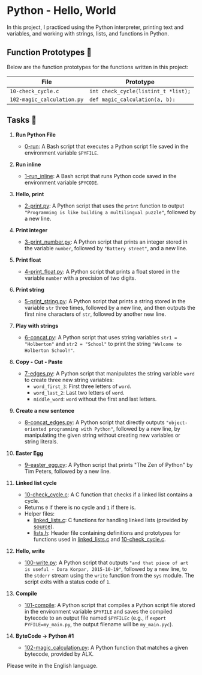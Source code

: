 # Python - Hello, World

In this project, I practiced using the Python interpreter, printing text
and variables, and working with strings, lists, and functions in Python.

## Function Prototypes :floppy_disk:

Below are the function prototypes for the functions written in this project:

| File                       | Prototype                             |
| -------------------------- | ------------------------------------- |
| `10-check_cycle.c`         | `int check_cycle(listint_t *list);`   |
| `102-magic_calculation.py` | `def magic_calculation(a, b):`        |

## Tasks :page_with_curl:

1. **Run Python File**
   - [0-run](./0-run): A Bash script that executes a Python script file saved in the environment variable `$PYFILE`.

2. **Run inline**
   - [1-run_inline](./1-run_inline): A Bash script that runs Python code saved in the environment variable `$PYCODE`.

3. **Hello, print**
   - [2-print.py](./2-print.py): A Python script that uses the `print` function to output `"Programming is like building a multilingual puzzle"`, followed by a new line.

4. **Print integer**
   - [3-print_number.py](./3-print_number.py): A Python script that prints an integer stored in the variable `number`, followed by `"Battery street"`, and a new line.

5. **Print float**
   - [4-print_float.py](./4-print_float.py): A Python script that prints a float stored in the variable `number` with a precision of two digits.

6. **Print string**
   - [5-print_string.py](./5-print_string.py): A Python script that prints a string stored in the variable `str` three times, followed by a new line, and then outputs the first nine characters of `str`, followed by another new line.

7. **Play with strings**
   - [6-concat.py](./6-concat.py): A Python script that uses string variables `str1 = "Holberton"` and `str2 = "School"` to print the string `"Welcome to Holberton School!"`.

8. **Copy - Cut - Paste**
   - [7-edges.py](./7-edges.py): A Python script that manipulates the string variable `word` to create three new string variables:
     - `word_first_3`: First three letters of `word`.
     - `word_last_2`: Last two letters of `word`.
     - `middle_word`: `word` without the first and last letters.

9. **Create a new sentence**
   - [8-concat_edges.py](./8-concat_edges.py): A Python script that directly outputs `"object-oriented programming with Python"`, followed by a new line, by manipulating the given string without creating new variables or string literals.

10. **Easter Egg**
    - [9-easter_egg.py](./9-easter_egg.py): A Python script that prints "The Zen of Python" by Tim Peters, followed by a new line.

11. **Linked list cycle**
    - [10-check_cycle.c](./10-check_cycle.c): A C function that checks if a linked list contains a cycle.
    - Returns `0` if there is no cycle and `1` if there is.
    - Helper files:
      - [linked_lists.c](./linked_lists.c): C functions for handling linked lists (provided by [source](https://github.com/holbertonschool/0x00.py/blob/master/linked_lists.c)).
      - [lists.h](./lists.h): Header file containing definitions and prototypes for functions used in [linked_lists.c](./linked_lists.c) and [10-check_cycle.c](./10-check_cycle.c).

12. **Hello, write**
    - [100-write.py](./100-write.py): A Python script that outputs `"and that piece of art is useful - Dora Korpar, 2015-10-19"`, followed by a new line, to the `stderr` stream using the `write` function from the `sys` module. The script exits with a status code of `1`.

13. **Compile**
    - [101-compile](./101-compile): A Python script that compiles a Python script file stored in the environment variable `$PYFILE` and saves the compiled bytecode to an output file named `$PYFILEc` (e.g., if `export PYFILE=my_main.py`, the output filename will be `my_main.pyc`).

14. **ByteCode -> Python #1**
    - [102-magic_calculation.py](./103-magic_calculation.py): A Python function that matches a given bytecode, provided by ALX.

Please write in the English language.

